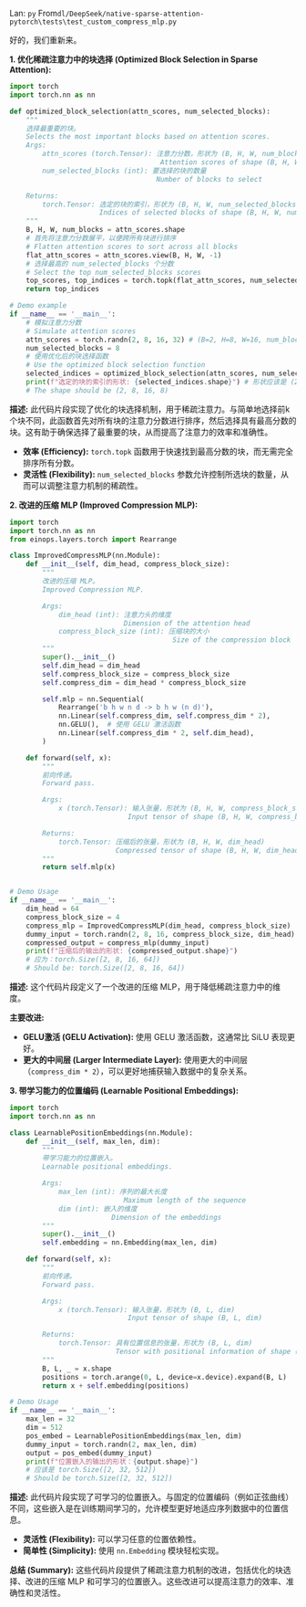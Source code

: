 Lan: `py` From`dl/DeepSeek/native-sparse-attention-pytorch\tests\test_custom_compress_mlp.py`

好的，我们重新来。

**1. 优化稀疏注意力中的块选择 (Optimized Block Selection in Sparse Attention):**

```python
import torch
import torch.nn as nn

def optimized_block_selection(attn_scores, num_selected_blocks):
    """
    选择最重要的块。
    Selects the most important blocks based on attention scores.
    Args:
        attn_scores (torch.Tensor): 注意力分数，形状为 (B, H, W, num_blocks)
                                     Attention scores of shape (B, H, W, num_blocks)
        num_selected_blocks (int): 要选择的块的数量
                                    Number of blocks to select

    Returns:
        torch.Tensor: 选定的块的索引，形状为 (B, H, W, num_selected_blocks)
                      Indices of selected blocks of shape (B, H, W, num_selected_blocks)
    """
    B, H, W, num_blocks = attn_scores.shape
    # 首先将注意力分数展平，以便跨所有块进行排序
    # Flatten attention scores to sort across all blocks
    flat_attn_scores = attn_scores.view(B, H, W, -1)
    # 选择最高的 num_selected_blocks 个分数
    # Select the top num_selected_blocks scores
    top_scores, top_indices = torch.topk(flat_attn_scores, num_selected_blocks, dim=-1)
    return top_indices

# Demo example
if __name__ == '__main__':
    # 模拟注意力分数
    # Simulate attention scores
    attn_scores = torch.randn(2, 8, 16, 32) # (B=2, H=8, W=16, num_blocks=32)
    num_selected_blocks = 8
    # 使用优化后的块选择函数
    # Use the optimized block selection function
    selected_indices = optimized_block_selection(attn_scores, num_selected_blocks)
    print(f"选定的块的索引的形状: {selected_indices.shape}") # 形状应该是 (2, 8, 16, 8)
    # The shape should be (2, 8, 16, 8)
```

**描述:** 此代码片段实现了优化的块选择机制，用于稀疏注意力。与简单地选择前k个块不同，此函数首先对所有块的注意力分数进行排序，然后选择具有最高分数的块。这有助于确保选择了最重要的块，从而提高了注意力的效率和准确性。

*   **效率 (Efficiency):** `torch.topk` 函数用于快速找到最高分数的块，而无需完全排序所有分数。
*   **灵活性 (Flexibility):** `num_selected_blocks` 参数允许控制所选块的数量，从而可以调整注意力机制的稀疏性。

**2. 改进的压缩 MLP (Improved Compression MLP):**

```python
import torch
import torch.nn as nn
from einops.layers.torch import Rearrange

class ImprovedCompressMLP(nn.Module):
    def __init__(self, dim_head, compress_block_size):
        """
        改进的压缩 MLP。
        Improved Compression MLP.

        Args:
            dim_head (int): 注意力头的维度
                            Dimension of the attention head
            compress_block_size (int): 压缩块的大小
                                        Size of the compression block
        """
        super().__init__()
        self.dim_head = dim_head
        self.compress_block_size = compress_block_size
        self.compress_dim = dim_head * compress_block_size

        self.mlp = nn.Sequential(
            Rearrange('b h w n d -> b h w (n d)'),
            nn.Linear(self.compress_dim, self.compress_dim * 2),
            nn.GELU(),  # 使用 GELU 激活函数
            nn.Linear(self.compress_dim * 2, self.dim_head),
        )

    def forward(self, x):
        """
        前向传递。
        Forward pass.

        Args:
            x (torch.Tensor): 输入张量，形状为 (B, H, W, compress_block_size, dim_head)
                             Input tensor of shape (B, H, W, compress_block_size, dim_head)

        Returns:
            torch.Tensor: 压缩后的张量，形状为 (B, H, W, dim_head)
                          Compressed tensor of shape (B, H, W, dim_head)
        """
        return self.mlp(x)


# Demo Usage
if __name__ == '__main__':
    dim_head = 64
    compress_block_size = 4
    compress_mlp = ImprovedCompressMLP(dim_head, compress_block_size)
    dummy_input = torch.randn(2, 8, 16, compress_block_size, dim_head)
    compressed_output = compress_mlp(dummy_input)
    print(f"压缩后的输出的形状: {compressed_output.shape}")
    # 应为：torch.Size([2, 8, 16, 64])
    # Should be: torch.Size([2, 8, 16, 64])
```

**描述:** 这个代码片段定义了一个改进的压缩 MLP，用于降低稀疏注意力中的维度。

**主要改进:**

*   **GELU激活 (GELU Activation):** 使用 GELU 激活函数，这通常比 SiLU 表现更好。
*   **更大的中间层 (Larger Intermediate Layer):**  使用更大的中间层（`compress_dim * 2`），可以更好地捕获输入数据中的复杂关系。

**3. 带学习能力的位置编码 (Learnable Positional Embeddings):**

```python
import torch
import torch.nn as nn

class LearnablePositionEmbeddings(nn.Module):
    def __init__(self, max_len, dim):
        """
        带学习能力的位置嵌入。
        Learnable positional embeddings.

        Args:
            max_len (int): 序列的最大长度
                            Maximum length of the sequence
            dim (int): 嵌入的维度
                         Dimension of the embeddings
        """
        super().__init__()
        self.embedding = nn.Embedding(max_len, dim)

    def forward(self, x):
        """
        前向传递。
        Forward pass.

        Args:
            x (torch.Tensor): 输入张量，形状为 (B, L, dim)
                             Input tensor of shape (B, L, dim)

        Returns:
            torch.Tensor: 具有位置信息的张量，形状为 (B, L, dim)
                          Tensor with positional information of shape (B, L, dim)
        """
        B, L, _ = x.shape
        positions = torch.arange(0, L, device=x.device).expand(B, L)
        return x + self.embedding(positions)

# Demo Usage
if __name__ == '__main__':
    max_len = 32
    dim = 512
    pos_embed = LearnablePositionEmbeddings(max_len, dim)
    dummy_input = torch.randn(2, max_len, dim)
    output = pos_embed(dummy_input)
    print(f"位置嵌入的输出的形状：{output.shape}")
    # 应该是 torch.Size([2, 32, 512])
    # Should be torch.Size([2, 32, 512])
```

**描述:**  此代码片段实现了可学习的位置嵌入。与固定的位置编码（例如正弦曲线）不同，这些嵌入是在训练期间学习的，允许模型更好地适应序列数据中的位置信息。

*   **灵活性 (Flexibility):** 可以学习任意的位置依赖性。
*   **简单性 (Simplicity):** 使用 `nn.Embedding` 模块轻松实现。

**总结 (Summary):** 这些代码片段提供了稀疏注意力机制的改进，包括优化的块选择、改进的压缩 MLP 和可学习的位置嵌入。这些改进可以提高注意力的效率、准确性和灵活性。
